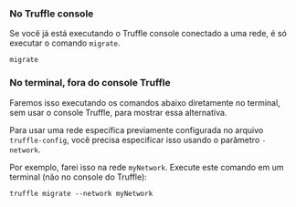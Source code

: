 
### No Truffle console

Se você já está executando o Truffle console conectado a uma rede, 
é só executar o comando `migrate`.

```shell
migrate
```

### No terminal, fora do console Truffle

Faremos isso executando os comandos abaixo diretamente no terminal,
sem usar o console Truffle, para mostrar essa alternativa.

Para usar uma rede específica previamente configurada no arquivo `truffle-config`,
você precisa especificar isso usando o parâmetro `- network`.

Por exemplo, farei isso na rede `myNetwork`.
Execute este comando em um terminal (não no console do Truffle):

```shell
truffle migrate --network myNetwork
```

